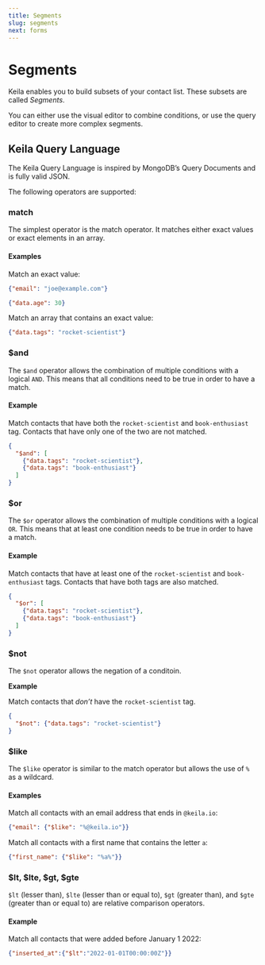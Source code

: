 ```yaml
---
title: Segments
slug: segments
next: forms
---
```


# Segments

Keila enables you to build subsets of your contact list. These subsets are called
*Segments*.

You can either use the visual editor to combine conditions, or use
the query editor to create more complex segments.

<docs-image src="docs/segment.png" alt="Screenshot of editing a contact segment in Keila"></docs-image>

## Keila Query Language
The Keila Query Language is inspired by MongoDB’s Query Documents and is fully
valid JSON.

The following operators are supported:

### match
The simplest operator is the match operator. It matches either exact values or
exact elements in an array.

#### Examples

Match an exact value:

```json
{"email": "joe@example.com"}
```

```json
{"data.age": 30}
```

Match an array that contains an exact value:
```json
{"data.tags": "rocket-scientist"}
```


### $and
The `$and` operator allows the combination of multiple conditions with a logical `AND`.
This means that all conditions need to be true in order to have a match.

#### Example

Match contacts that have both the `rocket-scientist` and `book-enthusiast` tag.
Contacts that have only one of the two are not matched.

```json
{
  "$and": [
    {"data.tags": "rocket-scientist"},
    {"data.tags": "book-enthusiast"}
  ]
}
```

### $or
The `$or` operator allows the combination of multiple conditions with a logical `OR`.
This means that at least one condition needs to be true in order to have a match.

#### Example

Match contacts that have at least one of the `rocket-scientist` and `book-enthusiast` tags.
Contacts that have both tags are also matched.

```json
{
  "$or": [
    {"data.tags": "rocket-scientist"},
    {"data.tags": "book-enthusiast"}
  ]
}
```

### $not
The `$not` operator allows the negation of a conditoin.

**Example**

Match contacts that *don’t* have the `rocket-scientist` tag.
```json
{
  "$not": {"data.tags": "rocket-scientist"}
}
```

### $like
The `$like` operator is similar to the match operator but allows the use of `%` as
a wildcard.

#### Examples

Match all contacts with an email address that ends in `@keila.io`:

```json
{"email": {"$like": "%@keila.io"}}
```

Match all contacts with a first name that contains the letter `a`:

```json
{"first_name": {"$like": "%a%"}}
```

### $lt, $lte, $gt, $gte

`$lt` (lesser than), `$lte` (lesser than or equal to), `$gt` (greater than), and
`$gte` (greater than or equal to) are relative comparison operators.

#### Example

Match all contacts that were added before January 1 2022:

```json
{"inserted_at":{"$lt":"2022-01-01T00:00:00Z"}}
```